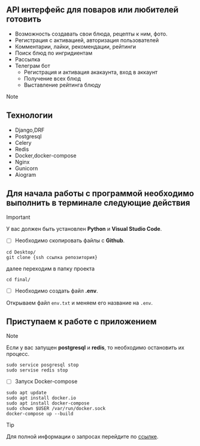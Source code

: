 ## API интерфейс для поваров или любителей готовить
- Возможность создавать свои блюда, рецепты к ним, фото.
- Регистрация с активацией, авторизация пользователей
- Комментарии, лайки, рекомендации, рейтинги
- Поиск блюд по ингридиентам
- Рассылка
- Телеграм бот
  - Регистрация и активация акакаунта, вход в аккаунт
  - Получение всех блюд
  - Выставление рейтинга блюду

> [!NOTE]
> ## Технологии
> - Django,DRF
> - Postgresql
> - Celery
> - Redis
> - Docker,docker-compose
> - Nginx
> - Gunicorn
> - Aiogram

## Для начала работы с программой необходимо выполнить в терминале следующие действия

> [!IMPORTANT]
> У вас должен быть установлен **Python** и **Visual Studio Code**.


- [ ] Необходимо скопировать файлы с **Github**.

```
cd Desktop/
git clone {ssh ссылка репозитория}

```
далее переходим в папку проекта

```
cd final/
```
- [ ] Необходимо создать файл **.env**.

Открываем файл ```env.txt``` и меняем его название на ```.env```.

## Приступаем к работе с приложением 

> [!NOTE]
> Если у вас запущен **postgresql** и **redis**, то необходимо остановить их процесс.
>```
>sudo service posgresql stop
>sudo servise redis stop
>```

- [ ] Запуск Docker-compose

```
sudo apt update
sudo apt install docker.io
sudo apt install docker-compose
sudo chown $USER /var/run/docker.sock
docker-compose up --build

```

> [!TIP]
> Для полной информации о запросах перейдите по [ссылке](http://34.16.110.19/api/swagger/).
